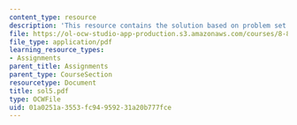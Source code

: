 ```yaml
---
content_type: resource
description: 'This resource contains the solution based on problem set #5.'
file: https://ol-ocw-studio-app-production.s3.amazonaws.com/courses/8-871-selected-topics-in-theoretical-particle-physics-branes-and-gauge-theory-dynamics-fall-2004/01a0251a3553fc94959231a20b777fce_sol5.pdf
file_type: application/pdf
learning_resource_types:
- Assignments
parent_title: Assignments
parent_type: CourseSection
resourcetype: Document
title: sol5.pdf
type: OCWFile
uid: 01a0251a-3553-fc94-9592-31a20b777fce
---
```

